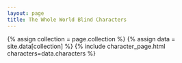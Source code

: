 ```yaml
---
layout: page
title: The Whole World Blind Characters
---
```


{% assign collection = page.collection %}
{% assign data = site.data[collection] %}
{% include character_page.html characters=data.characters %}
